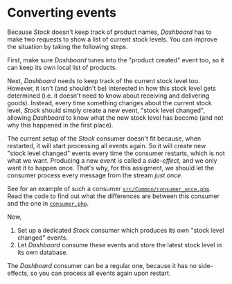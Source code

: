 # Converting events

Because *Stock* doesn't keep track of product names, *Dashboard* has to make two requests to show a list of current stock levels. You can improve the situation by taking the following steps.

First, make sure *Dashboard* tunes into the "product created" event too, so it can keep its own local list of products.

Next, *Dashboard* needs to keep track of the current stock level too. However, it isn't (and shouldn't be) interested in how this stock level gets determined (i.e. it doesn't need to know about receiving and delivering goods). Instead, every time something changes about the current stock level, *Stock* should simply create a new event, "stock level changed", allowing *Dashboard* to know what the new stock level has become (and not why this happened in the first place).

 The current setup of the *Stock* consumer doesn't fit because, when restarted, it will start processing all events again. So it will create new "stock level changed" events every time the consumer restarts, which is not what we want. Producing a new event is called a *side-effect*, and we only want it to happen once. That's why, for this assigment, we should let the consumer process every message from the stream *just once*.
 
See for an example of such a consumer [`src/Common/consumer_once.php`](../src/Common/consumer_once.php). Read the code to find out what the differences are between this consumer and the one in [`consumer.php`](../src/Common/consumer.php).

Now,

1. Set up a dedicated *Stock* consumer which produces its own "stock level changed" events.
2. Let *Dashboard* consume these events and store the latest stock level in its own database.

The *Dashboard* consumer can be a regular one, because it has no side-effects, so you can process all events again upon restart.
